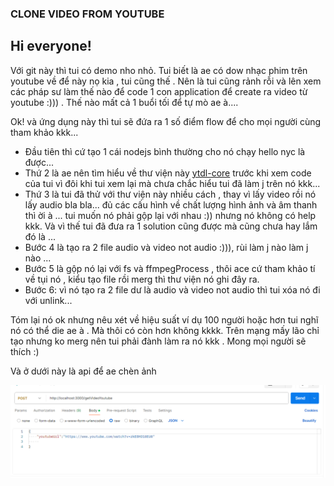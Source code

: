 ### CLONE VIDEO FROM YOUTUBE
## Hi everyone!

Với git này thì tui có demo nho nhỏ. Tui biết là ae có dow nhạc phim trên youtube về để này nọ kia , tui cũng thế . Nên là tui cũng rảnh rỗi và lên xem các pháp sư làm thế nào để code 1 con application để create ra video từ youtube :))) . Thế nào mất cả 1 buổi tối để tự mò ae à....

Ok! và ứng dụng này thì tui sẽ đứa ra 1 số điểm flow để cho mọi người cùng tham khảo kkk...

- Đầu tiên thì cứ tạo 1 cái nodejs bình thường cho nó chạy hello nyc là được...
- Thứ 2 là ae nên tìm hiểu về thư viện này [ytdl-core](https://github.com/fent/node-ytdl-core)
 trước khi xem code của tui vì đôi khi tui xem lại mà chưa chắc hiểu tui đã làm j trên nó kkk...
- Thứ 3 là tui đã thử với thư viện này nhiều cách , thay vì lấy video rồi nó lấy audio bla bla... đủ các cấu hình về chất lượng hình ảnh và âm thanh thì ời à ... tui muốn nó phải gộp lại với nhau :)) nhưng nó không có help kkk. Và vì thế tui đã đưa ra 1 solution cũng được mà cũng chưa hay lắm đó là ...
- Bước 4 là tạo ra 2 file audio và video not audio :))), rùi làm j nào làm j nào ...
- Bước 5 là gộp nó lại với fs và ffmpegProcess , thôi ace cứ tham khảo tí về tụi nó , kiểu tạo file rồi merg thì thư viện nó ghi đây ra.
- Bước 6: vì nó tạo ra 2 file dư là audio và video not audio thì tui xóa nó đi với unlink...

Tóm lại nó ok nhưng nêu xét về hiệu suất ví dụ 100 người hoặc hơn tui nghĩ nó có thể die ae à . Mà thôi có còn hơn không kkkk. Trên mạng mấy lão chỉ tạo nhưng ko merg nên tui phải đành làm ra nó kkk . Mong mọi người sẽ thích :) 
 

Và ở dưới này là api để ae chèn ảnh 

![image](image.png)
